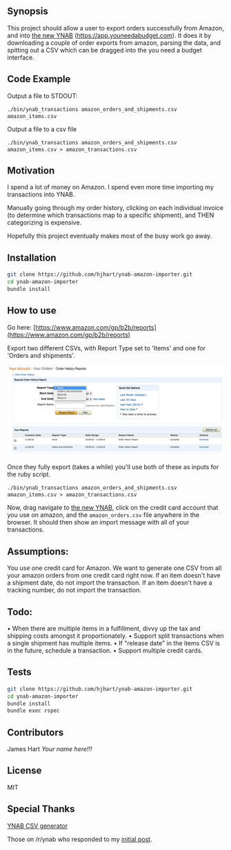 ## Synopsis

This project should allow a user to export orders successfully from Amazon, and into [the new YNAB][the_new_ynab] (https://app.youneedabudget.com). It does it by downloading a couple of order exports from amazon, parsing the data, and spitting out a CSV which can be dragged into the you need a budget interface.

## Code Example

Output a file to STDOUT:

```
./bin/ynab_transactions amazon_orders_and_shipments.csv amazon_items.csv
```

Output a file to a csv file

```
./bin/ynab_transactions amazon_orders_and_shipments.csv amazon_items.csv > amazon_transactions.csv
```

## Motivation

I spend a lot of money on Amazon. I spend even more time importing my transactions into YNAB.

Manually going through my order history, clicking on each individual invoice (to determine which transactions map to a specific shipment), and THEN categorizing is expensive.

Hopefully this project eventually makes most of the busy work go away.

## Installation

```bash
git clone https://github.com/hjhart/ynab-amazon-importer.git
cd ynab-amazon-importer
bundle install
```

## How to use

Go here: [https://www.amazon.com/gp/b2b/reports](https://www.amazon.com/gp/b2b/reports)

Export two different CSVs, with Report Type set to 'Items' and one for 'Orders and shipments'.

!["Order Report Histroy Screenshot"][order_report]

Once they fully export (takes a while) you'll use both of these as inputs for the ruby script.

```
./bin/ynab_transactions amazon_orders_and_shipments.csv amazon_items.csv > amazon_transactions.csv
```

Now, drag navigate to [the new YNAB][the_new_ynab], click on the credit card account that you use on amazon, and the `amazon_orders.csv` file anywhere in the browser. It should then show an import message with all of your transactions.

## Assumptions:

You use one credit card for Amazon. We want to generate one CSV from all your amazon orders from one credit card right now.
If an item doesn't have a shipment date, do not import the transaction.
If an item doesn't have a tracking number, do not import the transaction.

## Todo:

• When there are multiple items in a fulfillment, divvy up the tax and shipping costs amongst it proportionately.
• Support split transactions when a single shipment has multiple items.
• If "release date" in the items CSV is in the future, schedule a transaction.
• Support multiple credit cards.

## Tests

```bash
git clone https://github.com/hjhart/ynab-amazon-importer.git
cd ynab-amazon-importer
bundle install
bundle exec rspec
```

## Contributors

James Hart
_Your name here!!!_

## License

MIT

## Special Thanks

[YNAB CSV generator][csv_generator]

Those on /r/ynab who responded to my [initial post][initial_post].

[order_report]: https://raw.githubusercontent.com/hjhart/ynab-amazon-importer/master/images/order_history_reports.png "Order Report Histroy Screenshot"

[the_new_ynab]: https://app.youneedabudgget.com

[initial_post]: https://www.reddit.com/r/ynab/comments/5flk6w/concept_import_your_amazon_transactions_into_ynab/

[csv_generator]: https://github.com/halloffame/ynab-csv